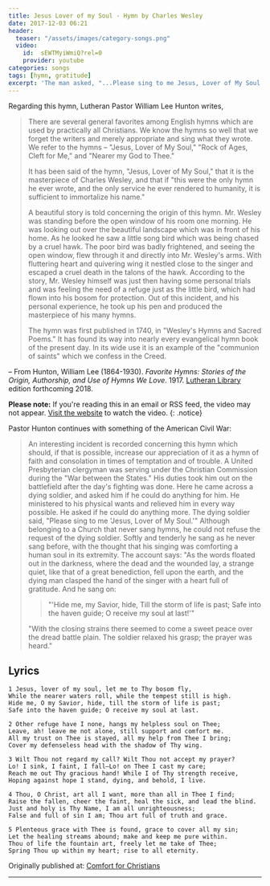 ```yaml
---
title: Jesus Lover of my Soul - Hymn by Charles Wesley 
date: 2017-12-03 06:21
header:
  teaser: "/assets/images/category-songs.png"
  video:
    id:  sEWTMyiWmiQ?rel=0
    provider: youtube
categories: songs
tags: [hymn, gratitude]
excerpt: 'The man asked, "...Please sing to me Jesus, Lover of My Soul.” Although belonging to a Church that never sang hymns, he could not refuse the request of the dying soldier.'
---
```


Regarding this hymn, Lutheran Pastor William Lee Hunton writes, 

>There are several general favorites among English hymns which are used by practically all Christians. We know the hymns so well that we forget the writers and merely appropriate and sing what they wrote. We refer to the hymns – "Jesus, Lover of My Soul," "Rock of Ages, Cleft for Me," and "Nearer my God to Thee." 
>
>It has been said of the hymn, "Jesus, Lover of My Soul," that it is the masterpiece of Charles Wesley, and that if "this were the only hymn he ever wrote, and the only service he ever rendered to humanity, it is sufficient to immortalize his name." 
>
>A beautiful story is told concerning the origin of this hymn. Mr. Wesley was standing before the open window of his room one morning. He was looking out over the beautiful landscape which was in front of his home. As he looked he saw a little song bird which was being chased by a cruel hawk. The poor bird was badly frightened, and seeing the open window, flew through it and directly into Mr. Wesley's arms. With fluttering heart and quivering wing it nestled close to the singer and escaped a cruel death in the talons of the hawk. According to the story, Mr. Wesley himself was just then having some personal trials and was feeling the need of a refuge just as the little bird, which had flown into his bosom for protection. Out of this incident, and his personal experience, he took up his pen and produced the masterpiece of his many hymns. 
>
>The hymn was first published in 1740, in "Wesley's Hymns and Sacred Poems." It has found its way into nearly every evangelical hymn book of the present day. In its wide use it is an example of the "communion of saints" which we confess in the Creed. 

– From Hunton, William Lee (1864-1930). *Favorite Hymns: Stories of the Origin, Authorship, and Use of Hymns We Love*. 1917.  [Lutheran Library](http://www.lutheranlibrary.org/) edition forthcoming 2018. 


**Please note:** If you're reading this in an email or RSS feed, the video may not appear.  [Visit the website](http://www.alecsatin.com/#recent-posts) to watch the video.
{: .notice}

Pastor Hunton continues with something of the American Civil War:

>An interesting incident is recorded concerning this hymn which should, if that is possible, increase our appreciation of it as a hymn of faith and consolation in times of temptation and of trouble. A United Presbyterian clergyman was serving under the Christian Commission during the "War between the States." His duties took him out on the battlefield after the day's fighting was done. Here he came across a dying soldier, and asked him if he could do anything for him. He ministered to his physical wants and relieved him in every way possible. He asked if he could do anything more. The dying soldier said, "Please sing to me 'Jesus, Lover of My Soul.'" Although belonging to a Church that never sang hymns, he could not refuse the request of the dying soldier. Softly and tenderly he sang as he never sang before, with the thought that his singing was comforting a human soul in its extremity. The account says: "As the words floated out in the darkness, where the dead and the wounded lay, a strange quiet, like that of a great benediction, fell upon the earth, and the dying man clasped the hand of the singer with a heart full of gratitude. And he sang on: 
>
>>"'Hide me, my Savior, hide, Till the storm of life is past; Safe into the haven guide; O receive my soul at last!'" 
>
>"With the closing strains there seemed to come a sweet peace over the dread battle plain. The soldier relaxed his grasp; the prayer was heard."

## Lyrics

```
1 Jesus, lover of my soul, let me to Thy bosom fly,
While the nearer waters roll, while the tempest still is high.
Hide me, O my Savior, hide, till the storm of life is past;
Safe into the haven guide; O receive my soul at last.

2 Other refuge have I none, hangs my helpless soul on Thee;
Leave, ah! leave me not alone, still support and comfort me.
All my trust on Thee is stayed, all my help from Thee I bring;
Cover my defenseless head with the shadow of Thy wing.

3 Wilt Thou not regard my call? Wilt Thou not accept my prayer?
Lo! I sink, I faint, I fall—Lo! on Thee I cast my care;
Reach me out Thy gracious hand! While I of Thy strength receive,
Hoping against hope I stand, dying, and behold, I live.

4 Thou, O Christ, art all I want, more than all in Thee I find;
Raise the fallen, cheer the faint, heal the sick, and lead the blind.
Just and holy is Thy Name, I am all unrighteousness;
False and full of sin I am; Thou art full of truth and grace.

5 Plenteous grace with Thee is found, grace to cover all my sin;
Let the healing streams abound; make and keep me pure within.
Thou of life the fountain art, freely let me take of Thee;
Spring Thou up within my heart; rise to all eternity.
```

<div>Originally published at: <a href='http://www.alecsatin.com/'>Comfort for Christians</a></div>

---
